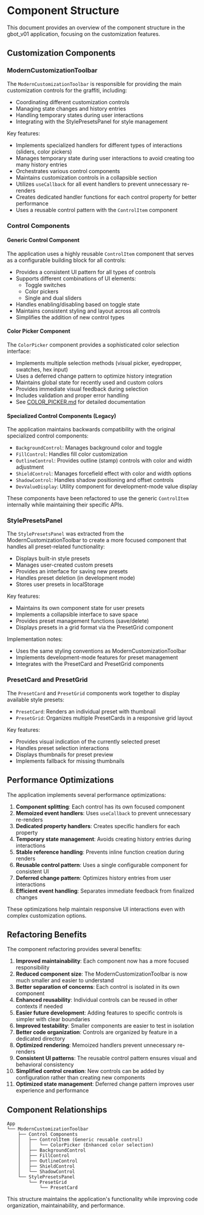 # Component Structure

This document provides an overview of the component structure in the gbot_v01 application, focusing on the customization features.

## Customization Components

### ModernCustomizationToolbar

The `ModernCustomizationToolbar` is responsible for providing the main customization controls for the graffiti, including:

- Coordinating different customization controls
- Managing state changes and history entries
- Handling temporary states during user interactions
- Integrating with the StylePresetsPanel for style management

Key features:
- Implements specialized handlers for different types of interactions (sliders, color pickers)
- Manages temporary state during user interactions to avoid creating too many history entries
- Orchestrates various control components
- Maintains customization controls in a collapsible section
- Utilizes `useCallback` for all event handlers to prevent unnecessary re-renders
- Creates dedicated handler functions for each control property for better performance
- Uses a reusable control pattern with the `ControlItem` component

### Control Components

#### Generic Control Component

The application uses a highly reusable `ControlItem` component that serves as a configurable building block for all controls:

- Provides a consistent UI pattern for all types of controls
- Supports different combinations of UI elements:
  - Toggle switches
  - Color pickers
  - Single and dual sliders
- Handles enabling/disabling based on toggle state
- Maintains consistent styling and layout across all controls
- Simplifies the addition of new control types

#### Color Picker Component

The `ColorPicker` component provides a sophisticated color selection interface:

- Implements multiple selection methods (visual picker, eyedropper, swatches, hex input)
- Uses a deferred change pattern to optimize history integration
- Maintains global state for recently used and custom colors
- Provides immediate visual feedback during selection
- Includes validation and proper error handling
- See [COLOR_PICKER.md](./COLOR_PICKER.md) for detailed documentation

#### Specialized Control Components (Legacy)

The application maintains backwards compatibility with the original specialized control components:

- `BackgroundControl`: Manages background color and toggle
- `FillControl`: Handles fill color customization
- `OutlineControl`: Provides outline (stamp) controls with color and width adjustment
- `ShieldControl`: Manages forcefield effect with color and width options
- `ShadowControl`: Handles shadow positioning and offset controls
- `DevValueDisplay`: Utility component for development-mode value display

These components have been refactored to use the generic `ControlItem` internally while maintaining their specific APIs.

### StylePresetsPanel

The `StylePresetsPanel` was extracted from the ModernCustomizationToolbar to create a more focused component that handles all preset-related functionality:

- Displays built-in style presets
- Manages user-created custom presets
- Provides an interface for saving new presets
- Handles preset deletion (in development mode)
- Stores user presets in localStorage

Key features:
- Maintains its own component state for user presets
- Implements a collapsible interface to save space
- Provides preset management functions (save/delete)
- Displays presets in a grid format via the PresetGrid component

Implementation notes:
- Uses the same styling conventions as ModernCustomizationToolbar
- Implements development-mode features for preset management
- Integrates with the PresetCard and PresetGrid components

### PresetCard and PresetGrid

The `PresetCard` and `PresetGrid` components work together to display available style presets:

- `PresetCard`: Renders an individual preset with thumbnail
- `PresetGrid`: Organizes multiple PresetCards in a responsive grid layout

Key features:
- Provides visual indication of the currently selected preset
- Handles preset selection interactions
- Displays thumbnails for preset preview
- Implements fallback for missing thumbnails

## Performance Optimizations

The application implements several performance optimizations:

1. **Component splitting**: Each control has its own focused component
2. **Memoized event handlers**: Uses `useCallback` to prevent unnecessary re-renders
3. **Dedicated property handlers**: Creates specific handlers for each property
4. **Temporary state management**: Avoids creating history entries during interactions
5. **Stable reference handling**: Prevents inline function creation during renders
6. **Reusable control pattern**: Uses a single configurable component for consistent UI
7. **Deferred change pattern**: Optimizes history entries from user interactions
8. **Efficient event handling**: Separates immediate feedback from finalized changes

These optimizations help maintain responsive UI interactions even with complex customization options.

## Refactoring Benefits

The component refactoring provides several benefits:

1. **Improved maintainability**: Each component now has a more focused responsibility
2. **Reduced component size**: The ModernCustomizationToolbar is now much smaller and easier to understand
3. **Better separation of concerns**: Each control is isolated in its own component
4. **Enhanced reusability**: Individual controls can be reused in other contexts if needed
5. **Easier future development**: Adding features to specific controls is simpler with clear boundaries
6. **Improved testability**: Smaller components are easier to test in isolation
7. **Better code organization**: Controls are organized by feature in a dedicated directory
8. **Optimized rendering**: Memoized handlers prevent unnecessary re-renders
9. **Consistent UI patterns**: The reusable control pattern ensures visual and behavioral consistency
10. **Simplified control creation**: New controls can be added by configuration rather than creating new components
11. **Optimized state management**: Deferred change pattern improves user experience and performance

## Component Relationships

```
App
└── ModernCustomizationToolbar
    ├── Control Components
    │   ├── ControlItem (Generic reusable control)
    │   │   └── ColorPicker (Enhanced color selection)
    │   ├── BackgroundControl
    │   ├── FillControl
    │   ├── OutlineControl
    │   ├── ShieldControl
    │   └── ShadowControl
    └── StylePresetsPanel
        └── PresetGrid
            └── PresetCard
```

This structure maintains the application's functionality while improving code organization, maintainability, and performance. 